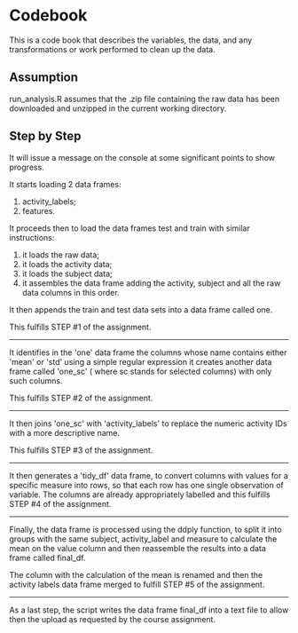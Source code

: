 # Codebook #

This is a code book that describes the variables, the data, and any transformations or work performed to clean up the data.

## Assumption ##

run_analysis.R assumes that the .zip file containing the raw data has been downloaded and unzipped in the current working directory.

## Step by Step ##

It will issue a message on the console at some significant points to show progress.

It starts loading 2 data frames:

1.  activity_labels;
1.  features.

It proceeds then to load the data frames test and train with similar instructions:

1.  it loads the raw data;
1.  it loads the activity data;
1.  it loads the subject data;
1.  it assembles the data frame adding the activity, subject and all the raw data columns in this order.

It then appends the train and test data sets into a data frame called one.

This fulfills STEP #1 of the assignment.

---

It identifies in the  'one' data frame the columns whose name contains either 'mean' or 'std' using a simple regular expression
it creates another data frame called 'one_sc' ( where sc stands for selected columns) with only such columns.

This fulfills STEP #2 of the assignment.

---

It then joins 'one_sc' with 'activity_labels' to replace the numeric activity IDs with a more descriptive name.

This fulfills STEP #3 of the assignment.

---

It then generates a 'tidy_df' data frame, to convert columns with values for a specific measure into rows, so that each row has one single observation of variable.
The columns are already appropriately labelled and this fulfills STEP #4 of the assignment.

---

Finally, the data frame is processed using the ddply function, to split it into groups with the same subject, activity_label and measure to calculate the mean on the value column and then reassemble the results into a data frame called final_df.

The column with the calculation of the mean is renamed and then the activity labels data frame merged to fulfill STEP #5 of the assignment.

---

As a last step, the script writes the data frame final_df into a text file to allow then the upload as requested by the course assignment.